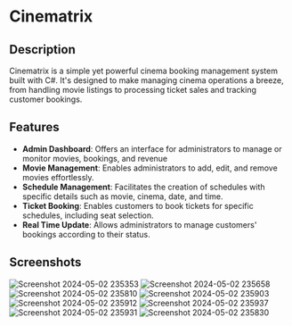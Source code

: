 # Cinematrix

## Description
  Cinematrix is a simple yet powerful cinema booking management system built with C#. It's designed to make managing cinema operations a breeze, from handling movie listings to processing ticket sales and tracking customer bookings.

## Features
  - **Admin Dashboard**: Offers an interface for administrators to manage or monitor movies, bookings, and revenue
  - **Movie Management**: Enables administrators to add, edit, and remove movies effortlessly.
  - **Schedule Management**: Facilitates the creation of schedules with specific details such as movie, cinema, date, and time.
  - **Ticket Booking**: Enables customers to book tickets for specific schedules, including seat selection.
  - **Real Time Update**: Allows administrators to manage customers' bookings according to their status.

## Screenshots
  ![Screenshot 2024-05-02 235353](https://github.com/aimndz/Cinematrix/assets/112063710/10196e57-76c3-409d-8204-624e7161ef90)
  ![Screenshot 2024-05-02 235658](https://github.com/aimndz/Cinematrix/assets/112063710/b79026bd-8047-4492-80c9-06fc4c6a886e)
  ![Screenshot 2024-05-02 235810](https://github.com/aimndz/Cinematrix/assets/112063710/2be27bff-9b82-42d3-baf1-033c06e1bb69)
  ![Screenshot 2024-05-02 235903](https://github.com/aimndz/Cinematrix/assets/112063710/75e6a46b-7ac4-4dc0-a10f-6794d014a332)
  ![Screenshot 2024-05-02 235912](https://github.com/aimndz/Cinematrix/assets/112063710/ae89960a-204b-41be-85be-ed0641d9ad06)
  ![Screenshot 2024-05-02 235937](https://github.com/aimndz/Cinematrix/assets/112063710/03f3c2b3-2649-48ca-940c-f6d3d4f217ff)
  ![Screenshot 2024-05-02 235931](https://github.com/aimndz/Cinematrix/assets/112063710/0e059b12-ebe0-46d3-81d2-f6e79a378974)
  ![Screenshot 2024-05-02 235830](https://github.com/aimndz/Cinematrix/assets/112063710/923e1887-c602-43b4-824e-31299b448249)


